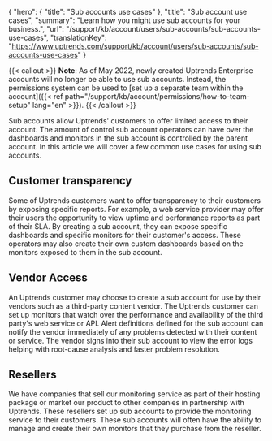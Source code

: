 {
  "hero": {
    "title": "Sub accounts use cases"
  },
  "title": "Sub account use cases",
  "summary": "Learn how you might use sub accounts for your business.",
  "url": "/support/kb/account/users/sub-accounts/sub-accounts-use-cases",
  "translationKey": "https://www.uptrends.com/support/kb/account/users/sub-accounts/sub-accounts-use-cases"
}

{{< callout >}} **Note**: As of May 2022, newly created Uptrends Enterprise accounts will no longer be able to use sub accounts. Instead, the permissions system can be used to [set up a separate team within the account]({{< ref path="/support/kb/account/permissions/how-to-team-setup" lang="en" >}}). {{< /callout >}}

Sub accounts allow Uptrends' customers to offer limited access to their account. The amount of control sub account operators can have over the dashboards and monitors in the sub account is controlled by the parent account. In this article we will cover a few common use cases for using sub accounts.

## Customer transparency

Some of Uptrends customers want to offer transparency to their customers by exposing specific reports. For example, a web service provider may offer their users the opportunity to view uptime and performance reports as part of their SLA. By creating a sub account, they can expose specific dashboards and specific monitors for their customer's access. These operators may also create their own custom dashboards based on the monitors exposed to them in the sub account.

## Vendor Access

An Uptrends customer may choose to create a sub account for use by their vendors such as a third-party content vendor.  The Uptrends customer can set up monitors that watch over the performance and availability of the third party's web service or API. Alert definitions defined for the sub account can notify the vendor immediately of any problems detected with their content or service. The vendor signs into their sub account to view the error logs helping with root-cause analysis and faster problem resolution.

## Resellers

We have companies that sell our monitoring service as part of their hosting package or market our product to other companies in partnership with Uptrends. These resellers set up sub accounts to provide the monitoring service to their customers. These sub accounts will often have the ability to manage and create their own monitors that they purchase from the reseller.
